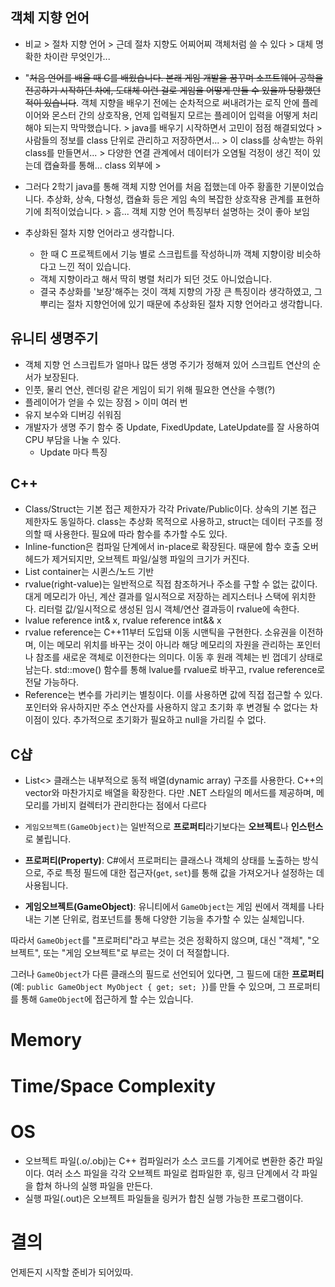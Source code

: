 ## 객체 지향 언어

- 비교 > 절차 지향 언어 > 근데 절차 지향도 어찌어찌 객체처럼 쓸 수 있다 > 대체 명확한 차이란 무엇인가...

- "~~처음 언어를 배울 때 C를 배웠습니다. 본래 게임 개발을 꿈꾸며 소프트웨어 공학을 전공하기 시작하던 차에, 도대체 이런 걸로 게임을 어떻게 만들 수 있을까 당황했던 적이 있습니다~~. 객체 지향을 배우기 전에는 순차적으로 써내려가는 로직 안에 플레이어와 몬스터 간의 상호작용, 언제 입력될지 모르는 플레이어 입력을 어떻게 처리해야 되는지 막막했습니다. > java를 배우기 시작하면서 고민이 점점 해결되었다 > 사람들의 정보를  class 단위로 관리하고 저장하면서... > 이 class를 상속받는 하위 class를 만들면서... > 다양한 연결 관계에서 데이터가 오염될 걱정이 생긴 적이 있는데 캡슐화를 통해... class 외부에 >

- 그러다 2학기 java를 통해 객체 지향 언어를 처음 접했는데 아주 황홀한 기분이었습니다. 추상화, 상속, 다형성, 캡슐화 등은 게임 속의 복잡한 상호작용 관계를 표현하기에 최적이었습니다. > 흠... 객체 지향 언어 특징부터 설명하는 것이 좋아 보임

- 추상화된 절차 지향 언어라고 생각합니다.
	- 한 때 C 프로젝트에서 기능 별로 스크립트를 작성하니까 객체 지향이랑 비슷하다고 느낀 적이 있습니다. 
	- 객체 지향이라고 해서 딱히 병렬 처리가 되던 것도 아니었습니다.
	- 결국 추상화를 '보장'해주는 것이 객체 지향의 가장 큰 특징이라 생각하였고, 그 뿌리는 절차 지향언어에 있기 때문에 추상화된 절차 지향 언어라고 생각합니다.

## 유니티 생명주기

- 객체 지향 언 스크립트가 얼마나 많든 생명 주기가 정해져 있어 스크립트 연산의 순서가 보장된다.
- 인풋, 물리 연산, 렌더링 같은 게임이 되기 위해 필요한 연산을 수행(?)
- 플레이어가 얻을 수 있는 장점 > 이미 여러 번 
- 유지 보수와 디버깅 쉬워짐
- 개발자가 생명 주기 함수 중 Update, FixedUpdate, LateUpdate를 잘 사용하여 CPU 부담을 나눌 수 있다.
	- Update 마다 특징


## C++
- Class/Struct는 기본 접근 제한자가 각각 Private/Public이다. 상속의 기본 접근 제한자도 동일하다. class는 추상화 목적으로 사용하고, struct는 데이터 구조를 정의할 때 사용한다. 필요에 따라 함수를 추가할 수도 있다.
- Inline-function은 컴파일 단계에서 in-place로 확장된다. 때문에 함수 호출 오버헤드가 제거되지만, 오브젝트 파일/실행 파일의 크기가 커진다.
- List container는 시퀸스/노드 기반
- rvalue(right-value)는 일반적으로 직접 참조하거나 주소를 구할 수 없는 값이다. 대게 메모리가 아닌, 계산 결과를 일시적으로 저장하는 레지스터나 스택에 위치한다.  리터럴 값/일시적으로 생성된 임시 객체/연산 결과등이 rvalue에 속한다.  
- lvalue reference int& x, rvalue reference int&& x
- rvalue reference는 C++11부터 도입돼 이동 시맨틱을 구현한다. 소유권을 이전하며, 이는 메모리 위치를 바꾸는 것이 아니라 해당 메모리의 자원을 관리하는 포인터나 참조를 새로운 객체로 이전한다는 의미다. 이동 후 원래 겍체는 빈 껍데기 상태로 남는다. std::move() 함수를 통해 lvalue를 rvalue로 바꾸고, rvalue reference로 전달 가능하다.
- Reference는 변수를 가리키는 별칭이다. 이를 사용하면 값에 직접 접근할 수 있다. 포인터와 유사하지만 주소 연산자를 사용하지 않고 초기화 후 변경될 수 없다는 차이점이 있다. 추가적으로 초기화가 필요하고 null을 가리킬 수 없다.

## C샵
- List<> 클래스는 내부적으로 동적 배열(dynamic array) 구조를 사용한다. C++의 vector와 마찬가지로 배열을 확장한다. 다만 .NET 스타일의 메서드를 제공하며, 메모리를 가비지 컬렉터가 관리한다는 점에서 다르다
- `게임오브젝트(GameObject)`는 일반적으로 **프로퍼티**라기보다는 **오브젝트**나 **인스턴스**로 불립니다.

- **프로퍼티(Property)**: C#에서 프로퍼티는 클래스나 객체의 상태를 노출하는 방식으로, 주로 특정 필드에 대한 접근자(`get`, `set`)를 통해 값을 가져오거나 설정하는 데 사용됩니다.
- **게임오브젝트(GameObject)**: 유니티에서 `GameObject`는 게임 씬에서 객체를 나타내는 기본 단위로, 컴포넌트를 통해 다양한 기능을 추가할 수 있는 실체입니다.

따라서 `GameObject`를 "프로퍼티"라고 부르는 것은 정확하지 않으며, 대신 "객체", "오브젝트", 또는 "게임 오브젝트"로 부르는 것이 더 적절합니다.

그러나 `GameObject`가 다른 클래스의 필드로 선언되어 있다면, 그 필드에 대한 **프로퍼티**(예: `public GameObject MyObject { get; set; }`)를 만들 수 있으며, 그 프로퍼티를 통해 `GameObject`에 접근하게 할 수는 있습니다.
# Memory
# Time/Space Complexity
# OS
 - 오브젝트 파일(.o/.obj)는 C++ 컴파일러가 소스 코드를 기계어로 변환한 중간 파일이다. 여러 소스 파일을 각각 오브젝트 파일로 컴파일한 후, 링크 단계에서 각 파일을 합쳐 하나의 실행 파일을 만든다.
- 실행 파일(.out)은 오브젝트 파일들을 링커가 합친 실행 가능한 프로그램이다. 

# 결의
언제든지 시작할 준비가 되어있따.
